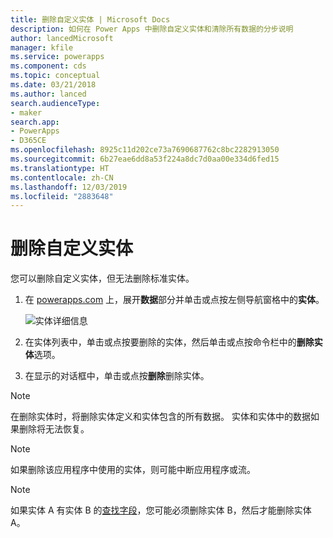 ```yaml
---
title: 删除自定义实体 | Microsoft Docs
description: 如何在 Power Apps 中删除自定义实体和清除所有数据的分步说明
author: lancedMicrosoft
manager: kfile
ms.service: powerapps
ms.component: cds
ms.topic: conceptual
ms.date: 03/21/2018
ms.author: lanced
search.audienceType:
- maker
search.app:
- PowerApps
- D365CE
ms.openlocfilehash: 8925c11d202ce73a7690687762c8bc2282913050
ms.sourcegitcommit: 6b27eae6dd8a53f224a8dc7d0aa00e334d6fed15
ms.translationtype: HT
ms.contentlocale: zh-CN
ms.lasthandoff: 12/03/2019
ms.locfileid: "2883648"
---
```

# <a name="delete-a-custom-entity"></a>删除自定义实体
您可以删除自定义实体，但无法删除标准实体。

1. 在 [powerapps.com](https://make.powerapps.com/?utm_source=padocs&utm_medium=linkinadoc&utm_campaign=referralsfromdoc) 上，展开**数据**部分并单击或点按左侧导航窗格中的**实体**。

    ![实体详细信息](./media/data-platform-cds-create-entity/entitylist.png "实体列表")

2. 在实体列表中，单击或点按要删除的实体，然后单击或点按命令栏中的**删除实体**选项。

3. 在显示的对话框中，单击或点按**删除**删除实体。

>[!NOTE]
>在删除实体时，将删除实体定义和实体包含的所有数据。 实体和实体中的数据如果删除将无法恢复。

>[!NOTE]
>如果删除该应用程序中使用的实体，则可能中断应用程序或流。

>[!NOTE]
>如果实体 A 有实体 B 的[查找字段](data-platform-entity-lookup.md)，您可能必须删除实体 B，然后才能删除实体 A。

